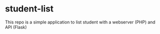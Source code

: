 # student-list 

This repo is a simple application to list student with a webserver (PHP) and API (Flask)

